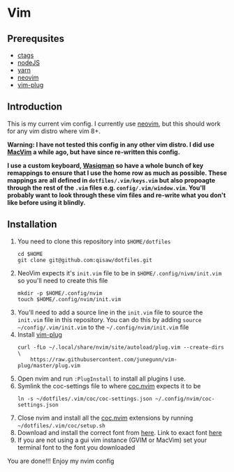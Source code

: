 # Vim

## Prerequsites
* [ctags](https://github.com/universal-ctags/homebrew-universal-ctags)
* [nodeJS](https://github.com/nvm-sh/nvm)
* [yarn](https://yarnpkg.com/lang/en/)
* [neovim](https://neovim.io/)
* [vim-plug](https://github.com/junegunn/vim-plug)


## Introduction
This is my current vim config. I currently use [neovim](https://neovim.io/), but this should work for any vim distro where vim 8+.

**Warning: I have not tested this config in any other vim distro. I did use [MacVim](https://github.com/macvim-dev/macvim) a while ago, but have since re-written this config.**

**I use a custom keyboard, [Wasiqman](https://github.com/qisaw/wasiqman) so have a whole bunch of key remappings to ensure that I use the home row as much as possible.
  These mappings are all defined in `dotfiles/.vim/keys.vim` but also propoagte through the rest of the `.vim` files e.g. `config/.vim/window.vim`. You'll probably want to look through these vim files and re-write what you don't like before using it blindly.**

## Installation
1. You need to clone this repository into `$HOME/dotfiles`
    ~~~
    cd $HOME
    git clone git@github.com:qisaw/dotfiles.git
    ~~~
1. NeoVim expects it's `init.vim` file to be in `$HOME/.config/nivm/init.vim` so you'll need to create this file
    ~~~
    mkdir -p $HOME/.config/nvim
    touch $HOME/.config/nvim/init.vim
    ~~~
1. You'll need to add a source line in the `init.vim` file to source the `init.vim` file in this repository. You can do this by adding `source ~/config/.vim/init.vim` to the `~/.config/nvim/init.vim` file
1. Install [vim-plug](https://github.com/junegunn/vim-plug)
    ~~~
    curl -fLo ~/.local/share/nvim/site/autoload/plug.vim --create-dirs \
        https://raw.githubusercontent.com/junegunn/vim-plug/master/plug.vim
    ~~~
1. Open nvim and run `:PlugInstall` to install all plugins I use.
1. Symlink the coc-settings file to where [coc.nvim](https://github.com/neoclide/coc.nvim) expects it to be
    ~~~
    ln -s ~/dotfiles/.vim/coc/coc-settings.json ~/.config/nvim/coc-settings.json
    ~~~
1. Close nvim and install all the [coc.nvim](https://github.com/neoclide/coc.nvim) extensions by running `~/dotfiles/.vim/coc/setup.sh`
1. Download and install the correct font from [here](https://github.com/powerline/fonts). Link to exact font [here](https://github.com/powerline/fonts/blob/master/Meslo%20Slashed/Meslo%20LG%20L%20Regular%20for%20Powerline.ttf)
1. If you are not using a gui vim instance (GVIM or MacVim) set your terminal font to the font you downloaded

You are done!!! Enjoy my nvim config

